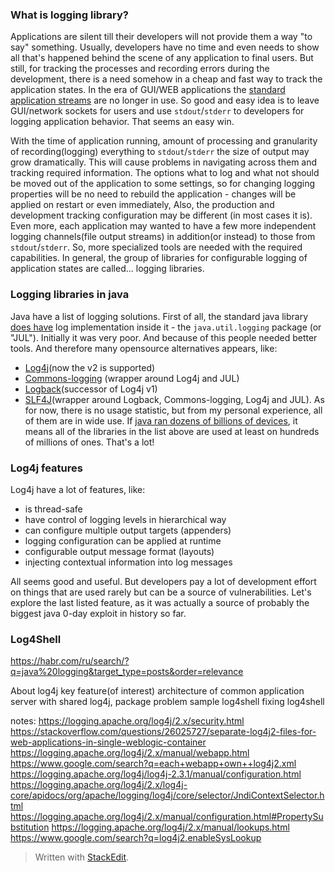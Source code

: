 ### What is logging library?
Applications are silent till their developers will not provide them a way "to say" something. Usually, developers have no time and even needs to show all that's happened behind the scene of any application to final users. But still, for tracking the processes and recording errors during the development, there is a need somehow in a cheap and fast way to track the  application states. In the era of GUI/WEB applications the [standard application streams](https://en.wikipedia.org/wiki/Standard_streams) are no longer in use. So good and easy idea is to leave GUI/network sockets for users and use `stdout`/`stderr` to developers for logging application behavior. That seems an easy win.

With the time of application running, amount of processing and granularity of recording(logging) everything to `stdout`/`stderr`  the size of output may grow dramatically. This will cause problems in navigating across them and tracking required information. The options what to log and what not should be moved out of the application to some settings, so for changing logging properties will be no need to rebuild the application - changes will be applied on restart or even immediately, Also, the production and development tracking configuration may be different (in most cases it is). Even more, each application may wanted to have a few more independent logging channels(file output streams) in addition(or instead) to those from `stdout`/`stderr`.
So, more specialized tools are needed with the required capabilities. In general, the group of libraries for configurable logging of application states are called... logging libraries. 

### Logging libraries in java
Java have a list of logging solutions. 
First of all, the standard java library [does have](https://docs.oracle.com/javase/10/core/java-logging-overview.htm) log implementation inside it - the `java.util.logging` package (or "JUL"). Initially it was very poor. And because of this people needed better tools. And therefore many opensource alternatives appears, like:
 - [Log4j](https://logging.apache.org/log4j)(now the v2 is supported)
 - [Commons-logging](https://commons.apache.org/proper/commons-logging/) (wrapper around Log4j and JUL)
 - [Logback](https://logback.qos.ch/)(successor of Log4j v1)
 - [SLF4J](https://www.slf4j.org/)(wrapper around Logback, Commons-logging, Log4j and JUL).
As for now, there is no usage statistic, but from my personal experience, all of them are in wide use. If [java ran dozens of billions of devices](https://www.oracle.com/java/moved-by-java/timeline/), it means all of the libraries in the list above are used at least on hundreds of millions of ones. That's a lot!

### Log4j features
Log4j have a lot of features, like:
- is thread-safe
- have control of logging levels in hierarchical way
- can configure multiple output targets (appenders)
- logging configuration can be applied at runtime
- configurable output message format (layouts)
- injecting contextual information into log messages

All seems good and useful. But developers pay a lot of development effort on things that are used rarely but can be a source of vulnerabilities. Let's explore the last listed feature, as it was actually a source of probably the biggest java 0-day exploit in history so far.

### Log4Shell




  

 https://habr.com/ru/search/?q=java%20logging&target_type=posts&order=relevance


About log4j
key feature(of interest)
architecture of common application server with shared log4j, package problem
sample
log4shell
fixing log4shell


notes:
https://logging.apache.org/log4j/2.x/security.html
https://stackoverflow.com/questions/26025727/separate-log4j2-files-for-web-applications-in-single-weblogic-container
https://logging.apache.org/log4j/2.x/manual/webapp.html
https://www.google.com/search?q=each+webapp+own++log4j2.xml
https://logging.apache.org/log4j/log4j-2.3.1/manual/configuration.html
https://logging.apache.org/log4j/2.x/log4j-core/apidocs/org/apache/logging/log4j/core/selector/JndiContextSelector.html
https://logging.apache.org/log4j/2.x/manual/configuration.html#PropertySubstitution
https://logging.apache.org/log4j/2.x/manual/lookups.html
https://www.google.com/search?q=log4j2.enableSysLookup








> Written with [StackEdit](https://stackedit.io/).
<!--stackedit_data:
eyJoaXN0b3J5IjpbMTY5MTkwOTIwNCwtMTYyODI5NzU3NiwtNz
Q0NjQ3MTIyLDE5MzQyODg5MCwtMjA0MTk0NDMxLDEwMjA4OTg3
ODUsMTA2OTgzNzc0LDEzMzczOTUwOTYsMTE2OTY3MDM1MiwtOD
gwMDI3MDk3LDE2NzkyMjU5MDcsLTEwOTc5Mjg4ODgsNjI0OTA0
NzM1XX0=
-->